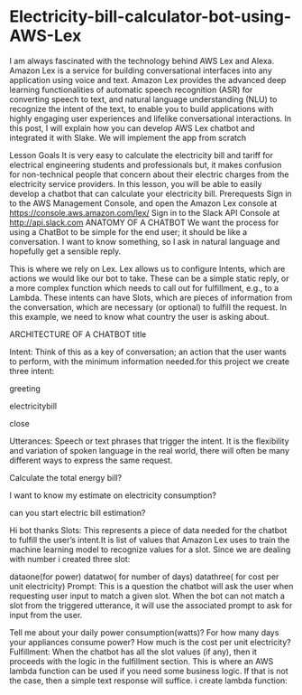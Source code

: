 # Electricity-bill-calculator-bot-using-AWS-Lex

I am always fascinated with the technology behind AWS Lex and Alexa. Amazon Lex is a service for building conversational interfaces into any application using voice and text. Amazon Lex provides the advanced deep learning functionalities of automatic speech recognition (ASR) for converting speech to text, and natural language understanding (NLU) to recognize the intent of the text, to enable you to build applications with highly engaging user experiences and lifelike conversational interactions. In this post, I will explain how you can develop AWS Lex chatbot and integrated it with Slake. We will implement the app from scratch


Lesson Goals
It is very easy to calculate the electricity bill and tariff for electrical engineering students and professionals but, it makes confusion for non-technical people that concern about their electric charges from the electricity service providers. In this lesson, you will be able to easily develop a chatbot that can calculate your electricity bill.
Prerequests
Sign in to the AWS Management Console, and open the Amazon Lex console at https://console.aws.amazon.com/lex/
Sign in to the Slack API Console at http://api.slack.com
ANATOMY OF A CHATBOT
We want the process for using a ChatBot to be simple for the end user; it should be like a conversation. I want to know something, so I ask in natural language and hopefully get a sensible reply.

This is where we rely on Lex. Lex allows us to configure Intents, which are actions we would like our bot to take. These can be a simple static reply, or a more complex function which needs to call out for fulfillment, e.g., to a Lambda. These intents can have Slots, which are pieces of information from the conversation, which are necessary (or optional) to fulfill the request. In this example, we need to know what country the user is asking about.

ARCHITECTURE OF A CHATBOT
title

Intent: Think of this as a key of conversation; an action that the user wants to perform, with the minimum information needed.for this project we create three intent:

greeting

electricitybill

close

Utterances: Speech or text phrases that trigger the intent. It is the flexibility and variation of spoken language in the real world, there will often be many different ways to express the same request.

Calculate the total energy bill?

I want to know my estimate on electricity consumption?

can you start electric bill estimation?

Hi bot
thanks
Slots: This represents a piece of data needed for the chatbot to fulfill the user’s intent.It is list of values that Amazon Lex uses to train the machine learning model to recognize values for a slot. Since we are dealing with number i created three slot:

dataone(for power)
datatwo( for number of days)
datathree( for cost per unit electricity)
Prompt: This is a question the chatbot will ask the user when requesting user input to match a given slot. When the bot can not match a slot from the triggered utterance, it will use the associated prompt to ask for input from the user.

Tell me about your daily power consumption(watts)?
For how many days your appliances consume power?
How much is the cost per unit electricity?
Fulfillment: When the chatbot has all the slot values (if any), then it proceeds with the logic in the fulfillment section. This is where an AWS lambda function can be used if you need some business logic. If that is not the case, then a simple text response will suffice. i create lambda function:
